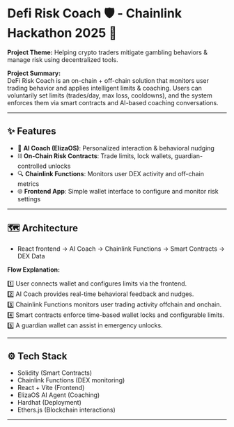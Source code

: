 # Defi Risk Coach 🛡️ - Chainlink Hackathon 2025 🚀

**Project Theme:** Helping crypto traders mitigate gambling behaviors & manage risk using decentralized tools.

**Project Summary:**  
DeFi Risk Coach is an on-chain + off-chain solution that monitors user trading behavior and applies intelligent limits & coaching. Users can voluntarily set limits (trades/day, max loss, cooldowns), and the system enforces them via smart contracts and AI-based coaching conversations.

---

## ✨ Features

- 🧠 **AI Coach (ElizaOS)**: Personalized interaction & behavioral nudging
- ⛓️ **On-Chain Risk Contracts**: Trade limits, lock wallets, guardian-controlled unlocks
- 🔍 **Chainlink Functions**: Monitors user DEX activity and off-chain metrics
- 🌐 **Frontend App**: Simple wallet interface to configure and monitor risk settings

---

## 🗺️ Architecture

- React frontend → AI Coach → Chainlink Functions → Smart Contracts → DEX Data

**Flow Explanation:**

1️⃣ User connects wallet and configures limits via the frontend.  
2️⃣ AI Coach provides real-time behavioral feedback and nudges.  
3️⃣ Chainlink Functions monitors user trading activity offchain and onchain.  
4️⃣ Smart contracts enforce time-based wallet locks and configurable limits.  
5️⃣ A guardian wallet can assist in emergency unlocks.

---

## ⚙️ Tech Stack

- Solidity (Smart Contracts)
- Chainlink Functions (DEX monitoring)
- React + Vite (Frontend)
- ElizaOS AI Agent (Coaching)
- Hardhat (Deployment)
- Ethers.js (Blockchain interactions)

---
